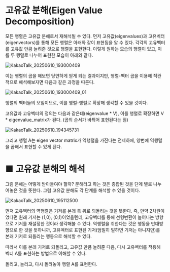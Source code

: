 # 고유값 분해(Eigen Value Decomposition)

모든 행렬은 고유값 분해로서 재해석될 수 있다. 
먼저 고유값(eigenvalues)과 고유벡터(eigenvectors)를 통해 모든 행렬은 아래와 같이 표현됨을 알 수 있다.
각각의 고유벡터를 고유값 만큼 늘려준 것으로 행렬을 표현한다. 이렇게 원하는 모습의 행렬이 있고, 이를 두 행렬로 나누어 표현한 모습이 아래와 같다.

![KakaoTalk_20250610_193000409](https://github.com/user-attachments/assets/1375b831-ac45-4cfd-a1f1-ee0001c54b62)

이는 행렬의 곱을 해보면 당연하게 얻게 되는 결과이지만, 행렬-벡터 곱을 이용해 직관적으로 해석해보자면 다음과 같은 과정을 따른다.

![KakaoTalk_20250610_193000409_01](https://github.com/user-attachments/assets/ae70c8c5-ec5f-4482-a20a-8d24f0b795cd)

행렬의 벡터들의 모임이므로, 이를 행렬-행렬로 확장해 생각할 수 있을 것이다.

고유값과 고유벡터의 정의는 다음과 같은데(eigenvalue * V), 
이를 행렬로 확장하면 V * eigenvalue_matrix가 된다. (곱의 순서가 바뀌어 표현된다는 점)

![KakaoTalk_20250610_194345731](https://github.com/user-attachments/assets/fe2472ed-0a02-4b53-a661-e42de40ea476)

그리고 행렬 A는 eigen vector matrix가 역행렬을 가진다는 전제하에,
양변에 역행렬을 곱해서 표현할 수 있게 된다.

# ■ 고유값 분해의 해석

그럼 분해는 어떻게 받아들여야 할까? 
분해라고 하는 것은 종합된 것을 단계 별로 나누어놓은 것을 뜻한다. 그럼 고유값 분해도 각 단계를 해석할 수 있을 것이다.

![KakaoTalk_20250610_195112500](https://github.com/user-attachments/assets/9c4cee70-cca1-4620-8f38-d560e3c87093)

먼저 고유벡터의 역행렬은 기저를 본래 축 위로 되돌리는 것을 뜻한다. 즉, 만약 2차원이었다면 원래 기저는 (1,0), (0,1)이었을텐데, 
고유벡터를 통해 선형변환이 늘어나는 방향으로 기저를 재설정한 것이라 생각해볼 수 있다. 
역행렬을 취한다는 것은 행동을 반대방향으로 한 것을 뜻하니까, 고유벡터로 표현된 기저(엄밀히 말하면 기저는 아니지만)를 본래 기저로 되돌리는 행동으로 해석할 수 있다.

따라서 이를 본래 기저로 되돌리고, 고유값 만큼 늘려준 다음, 다시 고유벡터를 적용해 벡터 A를 표현하는 방법으로 이해할 수 있다.

돌리고, 늘리고, 다시 돌려놓아 행렬 A를 표현한다.
